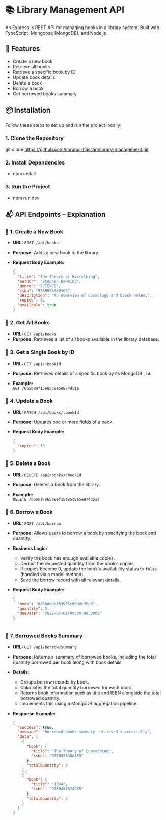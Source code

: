 
# 📚 Library Management API

An Express.js REST API for managing books in a library system. Built with TypeScript, Mongoose (MongoDB), and Node.js.

## 🚀 Features

- Create a new book
- Retrieve all books
- Retrieve a specific book by ID
- Update book details
- Delete a book
- Borrow a book  
- Get borrowed books summary  


## 📦 Installation

Follow these steps to set up and run the project locally:

### 1. Clone the Repository

git clone https://github.com/Imranul-hassan/library-management.git

### 2. Install Dependencies

- npm install

### 3.  Run the Project
- npm run dev



## 📬 API Endpoints – Explanation

### 🔹 1. Create a New Book

- **URL:** `POST /api/books`
- **Purpose:** Adds a new book to the library.
- **Request Body Example:**

  ```json
  {
    "title": "The Theory of Everything",
    "author": "Stephen Hawking",
    "genre": "SCIENCE",
    "isbn": "9780553380163",
    "description": "An overview of cosmology and black holes.",
    "copies": 5,
    "available": true
  }


### 🔹 2. Get All Books

- **URL:** `GET /api/books`
- **Purpose:** Retrieves a list of all books available in the library database.

### 🔹 3. Get a Single Book by ID

- **URL:** `GET /api/:bookId`
- **Purpose:** Retrieves details of a specific book by its MongoDB `_id`.

- **Example:**  
  `GET /665b8ef15e85c8a5e874d51a`

### 🔹 4. Update a Book

- **URL:** `PATCH /api/books/:bookId`
- **Purpose:** Updates one or more fields of a book.

- **Request Body Example:**

  ```json
  {
    "copies": 10
  }

### 🔹 5. Delete a Book

- **URL:** `DELETE /api/books/:bookId`
- **Purpose:** Deletes a book from the library.

- **Example:**  
  `DELETE /books/665b8ef15e85c8a5e874d51a`

### 🔹 6. Borrow a Book

- **URL:** `POST /api/borrow`
- **Purpose:** Allows users to borrow a book by specifying the book and quantity.

- **Business Logic:**
  - Verify the book has enough available copies.
  - Deduct the requested quantity from the book’s copies.
  - If copies become 0, update the book's availability status to `false` (handled via a model method).
  - Save the borrow record with all relevant details.

- **Request Body Example:**

  ```json
  {
    "book": "6856dddd863975c69a8c39d6", 
    "quantity": 2,
    "dueDate": "2025-07-01T00:00:00.000Z"
  }
 
 ### 🔹 7. Borrowed Books Summary

- **URL:** `GET /api/borrow/summary`
- **Purpose:** Returns a summary of borrowed books, including the total quantity borrowed per book along with book details.

- **Details:**
  - Groups borrow records by book.
  - Calculates the total quantity borrowed for each book.
  - Returns book information such as title and ISBN alongside the total borrowed quantity.
  - Implements this using a MongoDB aggregation pipeline.

- **Response Example:**

  ```json
  {
    "success": true,
    "message": "Borrowed books summary retrieved successfully",
    "data": [
      {
        "book": {
          "title": "The Theory of Everything",
          "isbn": "9780553380163"
        },
        "totalQuantity": 5
      },
      {
        "book": {
          "title": "1984",
          "isbn": "9780451524935"
        },
        "totalQuantity": 3
      }
    ]
  }
